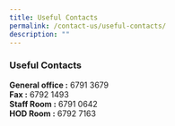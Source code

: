 ```yaml
---
title: Useful Contacts
permalink: /contact-us/useful-contacts/
description: ""
---
```

### Useful Contacts

**General office :** 6791 3679<br>
**Fax :** 6792 1493<br>
**Staff Room :** 6791 0642<br>
**HOD Room :** 6792 7163